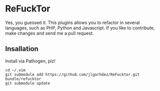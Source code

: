 ReFuckTor
=========
Yes, you guessed it. This plugins allows you to refactor in several languages,
such as PHP, Python and Javascript. If you like to contribute, make changes and
send me a pull request.

Insallation
-----------
Install via Pathogen, plz!

	cd ~/.vim
	git submodule add https://github.com/jlgarhdez/ReFucktor.git bundle/refucktor
	git submodule update
